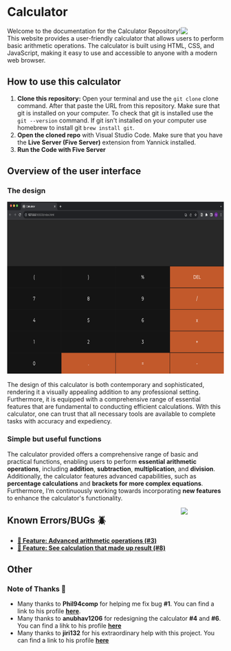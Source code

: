 # Calculator
<!--<div id="header" align="center">
    <img src="https://media.giphy.com/media/M9gbBd9nbDrOTu1Mqx/giphy.gif" width="100"/> 
</div>-->
<img align="right"  width="100" src="https://media.giphy.com/media/M9gbBd9nbDrOTu1Mqx/giphy.gif"></a>
Welcome to the documentation for the Calculator Repository! This website provides a user-friendly calculator that allows users to perform basic arithmetic operations. The calculator is built using HTML, CSS, and JavaScript, making it easy to use and accessible to anyone with a modern web browser. 

## How to use this calculator
1. **Clone this repository:** Open your terminal and use the `git clone` clone command. After that paste the URL from this repository. Make sure that git is installed on your computer. To check that git is installed use the `git --version` command. If git isn't installed on your computer use homebrew to install git `brew install git`.
2. **Open the cloned repo** with Visual Studio Code. Make sure that you have the **Live Server (Five Server)** extension from Yannick installed.
3. **Run the Code with Five Server**

## Overview of the user interface
### The design
<img height=400px src="Interface.png">

The design of this calculator is both contemporary and sophisticated, rendering it a visually appealing addition to any professional setting. Furthermore, it is equipped with a comprehensive range of essential features that are fundamental to conducting efficient calculations. With this calculator, one can trust that all necessary tools are available to complete tasks with accuracy and expediency.

### Simple but useful functions
The calculator provided offers a comprehensive range of basic and practical functions, enabling users to perform **essential arithmetic operations**, including **addition**, **subtraction**, **multiplication**, and **division**. Additionally, the calculator features advanced capabilities, such as **percentage calculations** and **brackets for more complex equations**. Furthermore, I’m continuously working towards incorporating **new features** to enhance the calculator's functionality.

<img align="right"  width="100" src="https://media.giphy.com/media/11kEuHSQAXXiGQ/giphy.gif"></a>

## Known Errors/BUGs 🪲
* [**🌟 Feature: Advanced arithmetic operations (#3)**](https://github.com/N3v1/Calculator/issues/3)
* [**🌟 Feature: See calculation that made up result (#8)**](https://github.com/N3v1/Calculator/issues/8)


## Other
### Note of Thanks 🙏
* Many thanks to **Phil94comp** for helping me fix bug **#1**. You can find a link to his profile [**here**](https://github.com/Phil94comp).
* Many thanks to **anubhav1206** for redesigning the calculator **#4** and **#6**. You can find a lihk to his profile [**here**](https://github.com/anubhav1206)
* Many thanks to **jiri132** for his extraordinary help with this project. You can find a link to his profile [**here**](https://github.com/jiri132)
